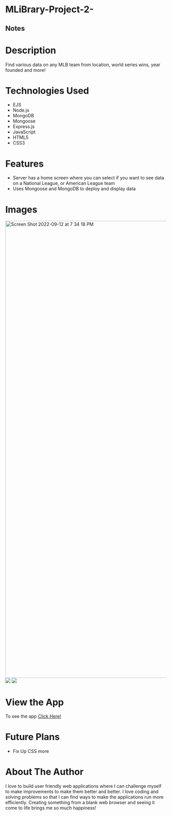 # MLiBrary-Project-2-

## Notes

# Description
Find various data on any MLB team from location, world series wins, year founded and more!

# Technologies Used

* EJS
* Node.js
* MongoDB
* Mongoose
* Express.js
* JavaScript
* HTML5
* CSS3

# Features

* Server has a home screen where you can select if you want to see data on a National League, or American League team
* Uses Mongoose and MongoDB to deploy and display data 

# Images
<img width="1427" alt="Screen Shot 2022-09-12 at 7 34 18 PM" src="https://user-images.githubusercontent.com/110005039/189776581-44c0b219-7dbe-47a1-bd68-1d65f33cd35f.png">
<img src=![Screen Shot 2022-09-12 at 7 34 36 PM](https://user-images.githubusercontent.com/110005039/189776853-be7594d9-586f-4c8c-9da2-7b9ebafe3a27.png)
<img src="https://user-images.githubusercontent.com/110005039/189776769-c28baa84-f679-49a8-ae4d-a0a7808ab06a.png">
<img src="https://user-images.githubusercontent.com/110005039/189776887-2d80c725-2fe1-4e4a-9b28-a3917a07e952.png">



# View the App
To see the app <a href="https://project-2-mlibrary.herokuapp.com/">Click Here!<a>

# Future Plans
* Fix Up CSS more

# About The Author
I love to build user friendly web applications where I can challenge myself to make improvements to make them better and better. I love coding and solving problems so that I can find ways to make the applications run more efficiently. Creating something from a blank web browser and seeing it come to life brings me so much happiness! 
